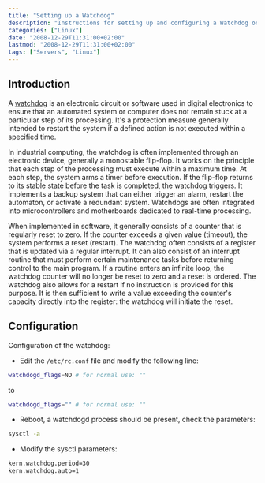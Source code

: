 ```yaml
---
title: "Setting up a Watchdog"
description: "Instructions for setting up and configuring a Watchdog on a system to ensure automatic restart when the system becomes unresponsive."
categories: ["Linux"]
date: "2008-12-29T11:31:00+02:00"
lastmod: "2008-12-29T11:31:00+02:00"
tags: ["Servers", "Linux"]
---
```


## Introduction

A [watchdog](https://fr.wikipedia.org/wiki/Watchdog) is an electronic circuit or software used in digital electronics to ensure that an automated system or computer does not remain stuck at a particular step of its processing. It's a protection measure generally intended to restart the system if a defined action is not executed within a specified time.

In industrial computing, the watchdog is often implemented through an electronic device, generally a monostable flip-flop. It works on the principle that each step of the processing must execute within a maximum time. At each step, the system arms a timer before execution. If the flip-flop returns to its stable state before the task is completed, the watchdog triggers. It implements a backup system that can either trigger an alarm, restart the automaton, or activate a redundant system. Watchdogs are often integrated into microcontrollers and motherboards dedicated to real-time processing.

When implemented in software, it generally consists of a counter that is regularly reset to zero. If the counter exceeds a given value (timeout), the system performs a reset (restart). The watchdog often consists of a register that is updated via a regular interrupt. It can also consist of an interrupt routine that must perform certain maintenance tasks before returning control to the main program. If a routine enters an infinite loop, the watchdog counter will no longer be reset to zero and a reset is ordered. The watchdog also allows for a restart if no instruction is provided for this purpose. It is then sufficient to write a value exceeding the counter's capacity directly into the register: the watchdog will initiate the reset.

## Configuration

Configuration of the watchdog:

- Edit the `/etc/rc.conf` file and modify the following line:

```bash
watchdogd_flags=NO # for normal use: ""
```

to

```bash
watchdogd_flags="" # for normal use: ""
```

- Reboot, a watchdogd process should be present, check the parameters:

```bash
sysctl -a
```

- Modify the sysctl parameters:

``` bash
kern.watchdog.period=30
kern.watchdog.auto=1
```
